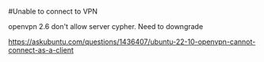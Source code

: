 #Unable to connect to VPN

openvpn 2.6 don't allow server cypher. Need to downgrade

https://askubuntu.com/questions/1436407/ubuntu-22-10-openvpn-cannot-connect-as-a-client